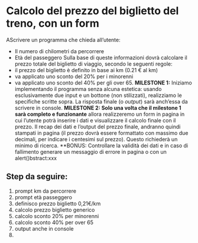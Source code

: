 Calcolo del prezzo del biglietto del treno, con un form
===
AScrivere un programma che chieda all’utente:
- Il numero di chilometri da percorrere
- Età del passeggero
Sulla base di queste informazioni dovrà calcolare il prezzo totale del biglietto di viaggio, secondo le seguenti regole:
- il prezzo del biglietto è definito in base ai km (0.21 € al km)
- va applicato uno sconto del 20% per i minorenni
- va applicato uno sconto del 40% per gli over 65.
**MILESTONE 1:**
Iniziamo implementando il programma senza alcuna estetica: usando esclusivamente due input e un bottone (non stilizzati), realizziamo le specifiche scritte sopra. La risposta finale (o *output*) sarà anch’essa da scrivere in console.
**MILESTONE 2:
Solo una volta che il milestone 1 sarà completo e funzionante** allora realizzeremo un form in pagina in cui l’utente potrà inserire i dati e visualizzare il calcolo finale con il prezzo.
Il recap dei dati e l’output del prezzo finale, andranno quindi stampati in pagina (il prezzo dovrà essere formattato con massimo due decimali, per indicare i centesimi sul prezzo). Questo richiederà un minimo di ricerca.
**BONUS:
Controllare la validità dei dati e in caso di fallimento generare un messaggio di errore in pagina o con un alert()bstract:xxx
## Step da seguire:
1. prompt km da percorrere
2. prompt età passeggero
3. definisco prezzo biglietto 0,21€/km
4. calcolo prezzo biglietto generico
5. calcolo sconto 20% per minorenni
6. calcolo sconto 40% per over 65
7. output anche in console
8. 